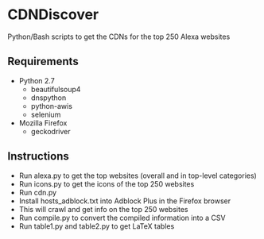 # CDNDiscover
Python/Bash scripts to get the CDNs for the top 250 Alexa websites

## Requirements
- Python 2.7
    * beautifulsoup4
    * dnspython
    * python-awis
    * selenium
- Mozilla Firefox
    * geckodriver

## Instructions
- Run alexa.py to get the top websites (overall and in top-level categories)
- Run icons.py to get the icons of the top 250 websites
- Run cdn.py
- Install hosts_adblock.txt into Adblock Plus in the Firefox browser
- This will crawl and get info on the top 250 websites
- Run compile.py to convert the compiled information into a CSV
- Run table1.py and table2.py to get LaTeX tables